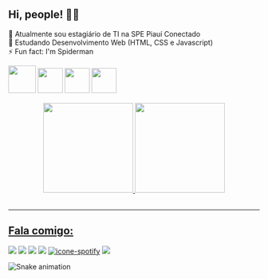 ## Hi, people! 🖖🤓

🔭 Atualmente sou estagiário de TI na SPE Piauí Conectado<br>
🌱 Estudando Desenvolvimento Web (HTML, CSS e Javascript)<br>
⚡ Fun fact: I'm Spiderman

<div>
    <img src="https://cdn.jsdelivr.net/gh/devicons/devicon/icons/arduino/arduino-original-wordmark.svg" width="55px">
    <img src="https://cdn.jsdelivr.net/gh/devicons/devicon/icons/css3/css3-plain-wordmark.svg" width="50px">
    <img src="https://cdn.jsdelivr.net/gh/devicons/devicon/icons/html5/html5-plain-wordmark.svg" width="50px">
    <img src="https://cdn.jsdelivr.net/gh/devicons/devicon/icons/javascript/javascript-plain.svg" width="50px">

  </div>
  
  <br>
  
<div align="center">
  <a href="https://github.com/raphaelknnd">
  <img height="180em" src="https://github-readme-stats.vercel.app/api?username=raphaelknnd&show_icons=true&theme=dark&include_all_commits=true&count_private=true"/>
  <img height="180em" src="https://github-readme-stats.vercel.app/api/top-langs/?username=raphaelknnd&layout=compact&langs_count=7&theme=dracula"/>
</div>
  
  <br>
  
  <hr>
  
  ## Fala comigo:
  
 <div>
  <a href="mailto:raphakennedy.dev@gmail.com"><img src="https://img.shields.io/badge/Gmail-D14836?style=for-the-badge&logo=gmail&logoColor=white" target="_blank"></a>
  <a href="https://www.linkedin.com/in/raphael-kennedy" target="_blank"><img src="https://img.shields.io/badge/-LinkedIn-%230077B5?style=for-the-badge&logo=linkedin&logoColor=white" target="_blank"></a>
  <a href="https://instagram.com/kn_rapha" target="_blank"><img src="https://img.shields.io/badge/-Instagram-%23E4405F?style=for-the-badge&logo=instagram&logoColor=white" target="_blank"></a>
 	<a href="https://t.me/Raphakennedy" target="_blank"><img src="https://img.shields.io/badge/Telegram-2CA5E0?style=for-the-badge&logo=telegram&logoColor=white" target="_blank"></a>
 <a href="https://open.spotify.com/user/jsfre5chtqm84xbeuukcjr9nh" target="_blank"><img src="https://img.shields.io/badge/Spotify-1ED760?&style=for-the-badge&logo=spotify&logoColor=white" alt="icone-spotify"></a>
 <a href="https://twitter.com/kn_rapha" target="_blank"><img src="https://img.shields.io/badge/Twitter-1DA1F2?style=for-the-badge&logo=twitter&logoColor=white" target="_blank"></a>
   
   ![Snake animation](https://github.com/raphaelknnd/raphaelknnd/blob/output/github-contribution-grid-snake.svg) 
 </div>
  
  
<!--
**raphaelknnd/raphaelknnd** is a ✨ _special_ ✨ repository because its `README.md` (this file) appears on your GitHub profile.

Here are some ideas to get you started:

-->
